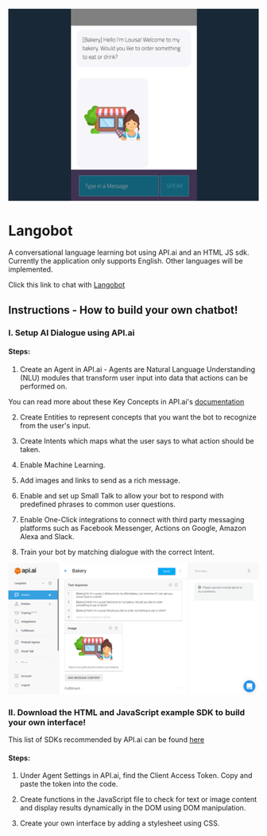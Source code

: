 ![Langobot](/images/bot.png)

# Langobot
A conversational language learning bot using API.ai and an HTML JS sdk. Currently the application only supports English. Other languages will be implemented.

Click this link to chat with [Langobot](http://tranela.dev.fast.sheridanc.on.ca/Langobot/)

## Instructions - How to build your own chatbot!

### I. Setup AI Dialogue using API.ai

#### Steps:

1. Create an Agent in API.ai - Agents are Natural Language Understanding (NLU) modules that transform user input into data that actions can be performed on.

You can read more about these Key Concepts in API.ai's [documentation](https://docs.api.ai/docs/key-concepts)

2. Create Entities to represent concepts that you want the bot to recognize from the user's input.

3. Create Intents which maps what the user says to what action should be taken.

4. Enable Machine Learning.

5. Add images and links to send as a rich message.

6. Enable and set up Small Talk to allow your bot to respond with predefined phrases to common user questions.

7. Enable One-Click integrations to connect with third party messaging platforms such as Facebook Messenger, Actions on Google, Amazon Alexa and Slack.

8. Train your bot by matching dialogue with the correct Intent.

![apiai](/images/apiai.png)



### II. Download the HTML and JavaScript example SDK to build your own interface!

This list of SDKs recommended by API.ai can be found [here](https://docs.api.ai/docs/sdks)

#### Steps:

1. Under Agent Settings in API.ai, find the Client Access Token. Copy and paste the token into the code.

2. Create functions in the JavaScript file to check for text or image content and display results dynamically in the DOM using DOM manipulation.

3. Create your own interface by adding a stylesheet using CSS.


